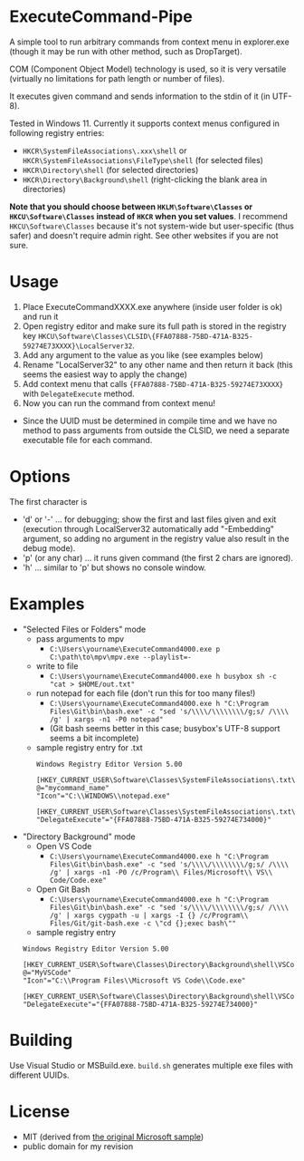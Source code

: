 # ExecuteCommand-Pipe
A simple tool to run arbitrary commands from context menu in explorer.exe (though it may be run with other method, such as DropTarget).

COM (Component Object Model) technology is used, so it is very versatile (virtually no limitations for path length or number of files).

It executes given command and sends information to the stdin of it (in UTF-8).

Tested in Windows 11. Currently it supports context menus configured in following registry entries:
- `HKCR\SystemFileAssociations\.xxx\shell` or `HKCR\SystemFileAssociations\FileType\shell` (for selected files)
- `HKCR\Directory\shell` (for selected directories)
- `HKCR\Directory\Background\shell` (right-clicking the blank area in directories)

**Note that you should choose between `HKLM\Software\Classes` or `HKCU\Software\Classes` instead of `HKCR` when you set values**. I recommend `HKCU\Software\Classes` because it's not system-wide but user-specific (thus safer) and doesn't require admin right. See other websites if you are not sure.

# Usage
1. Place ExecuteCommandXXXX.exe anywhere (inside user folder is ok) and run it
2. Open registry editor and make sure its full path is stored in the registry key `HKCU\Software\Classes\CLSID\{FFA07888-75BD-471A-B325-59274E73XXXX}\LocalServer32`.
3. Add any argument to the value as you like (see examples below)
4. Rename "LocalServer32" to any other name and then return it back (this seems the easiest way to apply the change)
5. Add context menu that calls `{FFA07888-75BD-471A-B325-59274E73XXXX}` with `DelegateExecute` method.
6. Now you can run the command from context menu!
- Since the UUID must be determined in compile time and we have no method to pass arguments from outside the CLSID, we need a separate executable file for each command. 
# Options
The first character is
- 'd' or '-' ... for debugging; show the first and last files given and exit (execution through LocalServer32 automatically add "-Embedding" argument, so adding no argument in the registry value also result in the debug mode).
- 'p' (or any char) ... it runs given command (the first 2 chars are ignored).
- 'h' ... similar to 'p' but shows no console window.
# Examples
- "Selected Files or Folders" mode
  - pass arguments to mpv
    - `C:\Users\yourname\ExecuteCommand4000.exe p C:\path\to\mpv\mpv.exe --playlist=-`
  - write to file
    - `C:\Users\yourname\ExecuteCommand4000.exe h busybox sh -c "cat > $HOME/out.txt"`
  - run notepad for each file (don't run this for too many files!)
    - `C:\Users\yourname\ExecuteCommand4000.exe h "C:\Program Files\Git\bin\bash.exe" -c "sed 's/\\\\/\\\\\\\\/g;s/ /\\\\ /g' | xargs -n1 -P0 notepad"`
    - (Git bash seems better in this case; busybox's UTF-8 support seems a bit incomplete)
  - sample registry entry for .txt
    ```
    Windows Registry Editor Version 5.00

    [HKEY_CURRENT_USER\Software\Classes\SystemFileAssociations\.txt\shell\mycommand]
    @="mycommand_name"
    "Icon"="C:\\WINDOWS\\notepad.exe"

    [HKEY_CURRENT_USER\Software\Classes\SystemFileAssociations\.txt\shell\mycommand\command]
    "DelegateExecute"="{FFA07888-75BD-471A-B325-59274E734000}"

    ```
- "Directory Background" mode
  - Open VS Code
    - `C:\Users\yourname\ExecuteCommand4000.exe h "C:\Program Files\Git\bin\bash.exe" -c "sed 's/\\\\/\\\\\\\\/g;s/ /\\\\ /g' | xargs -n1 -P0 /c/Program\\ Files/Microsoft\\ VS\\ Code/Code.exe"`
  - Open Git Bash
    - `C:\Users\yourname\ExecuteCommand4000.exe h "C:\Program Files\Git\bin\bash.exe" -c "sed 's/\\\\/\\\\\\\\/g;s/ /\\\\ /g' | xargs cygpath -u | xargs -I {} /c/Program\\ Files/Git/git-bash.exe -c \"cd {};exec bash\""`
  - sample registry entry
  ```
  Windows Registry Editor Version 5.00

  [HKEY_CURRENT_USER\Software\Classes\Directory\Background\shell\VSCode]
  @="MyVSCode"
  "Icon"="C:\\Program Files\\Microsoft VS Code\\Code.exe"

  [HKEY_CURRENT_USER\Software\Classes\Directory\Background\shell\VSCode\command]
  "DelegateExecute"="{FFA07888-75BD-471A-B325-59274E734000}"

  ```
# Building
Use Visual Studio or MSBuild.exe. `build.sh` generates multiple exe files with different UUIDs.
# License
- MIT (derived from [the original Microsoft sample](https://github.com/microsoft/Windows-classic-samples/tree/main/Samples/Win7Samples/winui/shell/appshellintegration/ExecuteCommandVerb))
- public domain for my revision
